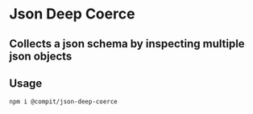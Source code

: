 # Json Deep Coerce

##  Collects a json schema by inspecting multiple json objects

## Usage

```
npm i @compit/json-deep-coerce
```